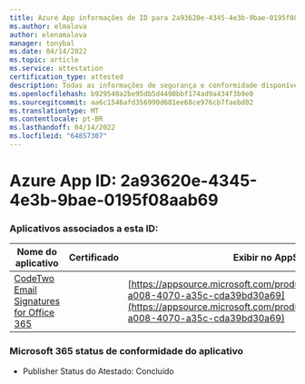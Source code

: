 ```yaml
---
title: Azure App informações de ID para 2a93620e-4345-4e3b-9bae-0195f08aab69
ms.author: elmalova
author: elenamalova
manager: tonybal
ms.date: 04/14/2022
ms.topic: article
ms.service: attestation
certification_type: attested
description: Todas as informações de segurança e conformidade disponíveis para 2a93620e-4345-4e3b-9bae-0195f08aab69.
ms.openlocfilehash: b929540a2be95db5d4490bbf174ad9a434f3b9e0
ms.sourcegitcommit: aa6c1546afd356990d681ee68ce976cb7faebd02
ms.translationtype: MT
ms.contentlocale: pt-BR
ms.lasthandoff: 04/14/2022
ms.locfileid: "64857307"
---
```

# <a name="azure-app-id-2a93620e-4345-4e3b-9bae-0195f08aab69"></a>Azure App ID: 2a93620e-4345-4e3b-9bae-0195f08aab69


### <a name="apps-associated-with-this-id"></a>Aplicativos associados a esta ID:
| **Nome do aplicativo** | **Certificado** | **Exibir no AppSource** |
|--------------|---------------|-----------------------|
| [CodeTwo Email Signatures for Office 365](../forward/codetwo.3d2daeb9-a008-4070-a35c-cda39bd30a69.md) |  | [https://appsource.microsoft.com/product/office/codetwo.3d2daeb9-a008-4070-a35c-cda39bd30a69](https://appsource.microsoft.com/product/office/codetwo.3d2daeb9-a008-4070-a35c-cda39bd30a69) |

### <a name="microsoft-365-app-compliance-status"></a>Microsoft 365 status de conformidade do aplicativo
- Publisher Status do Atestado: Concluído
